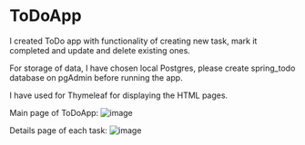 # ToDoApp

I created ToDo app with functionality of creating new task, mark it completed and update and delete existing ones. 

For storage of data, I have chosen local Postgres, please create spring_todo database on pgAdmin before running the app.

I have used for Thymeleaf for displaying the HTML pages.


Main page of ToDoApp:
![image](https://user-images.githubusercontent.com/50133530/178912284-ac13020d-2a4b-438b-80f7-590db061e500.png)


Details page of each task:
![image](https://user-images.githubusercontent.com/50133530/178912403-847074cc-2224-4634-b88b-6e8b6a94067c.png)

